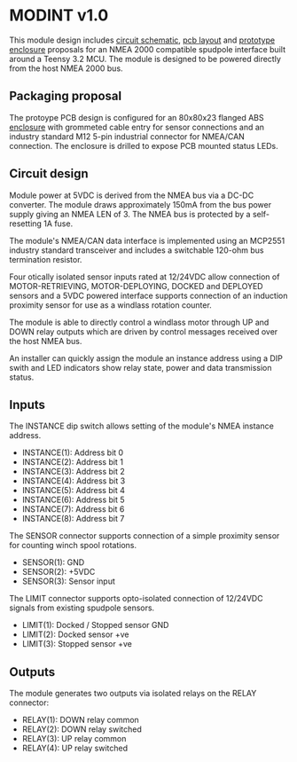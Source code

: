 # MODINT v1.0

This module design includes [circuit schematic](schematic.pdf), [pcb layout](pcb.pdf)
and [prototype enclosure](enclosure.pdf) proposals for an NMEA 2000 compatible
spudpole interface built around a Teensy 3.2 MCU. The module is designed to be
powered directly from the host NMEA 2000 bus.

## Packaging proposal

The protoype PCB design is configured for an 80x80x23 flanged ABS
[enclosure](https://docs.rs-online.com/960c/0900766b814af9a1.pdf)
with grommeted cable entry for sensor connections and an industry
standard M12 5-pin industrial connector for NMEA/CAN connection.
The enclosure is drilled to expose PCB mounted status LEDs.

## Circuit design

Module power at 5VDC is derived from the NMEA bus via a DC-DC converter.
The module draws approximately 150mA from the bus power supply giving an
NMEA LEN of 3. The NMEA bus is protected by a self-resetting 1A fuse.

The module's NMEA/CAN data interface is implemented using an MCP2551
industry standard transceiver and includes a switchable 120-ohm bus
termination resistor.

Four otically isolated sensor inputs rated at 12/24VDC allow connection
of MOTOR-RETRIEVING, MOTOR-DEPLOYING, DOCKED and DEPLOYED sensors and a
5VDC powered interface supports connection of an induction proximity
sensor for use as a windlass rotation counter.

The module is able to directly control a windlass motor through UP and
DOWN relay outputs which are driven by control messages received over
the host NMEA bus.

An installer can quickly assign the module an instance address using a
DIP swith and LED indicators show relay state, power and data
transmission status. 

## Inputs

The INSTANCE dip switch allows setting of the module's NMEA instance address.

* INSTANCE(1): Address bit 0
* INSTANCE(2): Address bit 1
* INSTANCE(3): Address bit 2
* INSTANCE(4): Address bit 3
* INSTANCE(5): Address bit 4
* INSTANCE(6): Address bit 5
* INSTANCE(7): Address bit 6
* INSTANCE(8): Address bit 7

The SENSOR connector supports connection of a simple proximity sensor for
counting winch spool rotations.

* SENSOR(1): GND
* SENSOR(2): +5VDC
* SENSOR(3): Sensor input

The LIMIT connector supports opto-isolated connection of 12/24VDC signals from
existing spudpole sensors.

* LIMIT(1): Docked / Stopped sensor GND
* LIMIT(2): Docked sensor +ve
* LIMIT(3): Stopped sensor +ve

## Outputs

The module generates two outputs via isolated relays on the RELAY connector:

* RELAY(1): DOWN relay common
* RELAY(2): DOWN relay switched
* RELAY(3): UP relay common
* RELAY(4): UP relay switched


